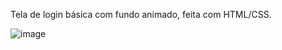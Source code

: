Tela de login básica com fundo animado, feita com HTML/CSS.

![image](https://user-images.githubusercontent.com/121694323/210115203-a715e522-ad53-4bee-87dd-12e1a53c4e56.png)
